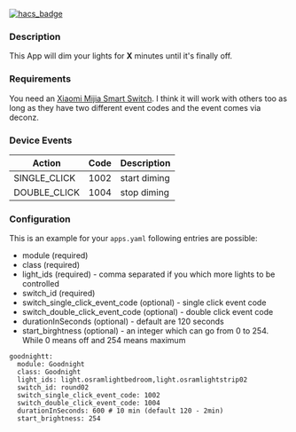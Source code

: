[![hacs_badge](https://img.shields.io/badge/HACS-Default-orange.svg?style=for-the-badge)](https://github.com/custom-components/hacs)

### Description

This App will dim your lights for **X** minutes until it's finally off.

### Requirements

You need an [Xiaomi Mijia Smart Switch](https://www.banggood.com/Original-Xiaomi-Mijia-Smart-Home-Zig-bee-Wireless-Smart-Switch-Touch-Button-ON-OFF-WiFi-Remote-Control-Switch-p-1049175.html?rmmds=buy&cur_warehouse=HK). I think it will work with others too as long as they have two different event codes and the event comes via deconz.

### Device Events

| Action           | Code     | Description    |
| -------------- | -------- | -------------- |
| SINGLE_CLICK   | 1002     | start diming   |
| DOUBLE_CLICK   | 1004     | stop diming    |

### Configuration

This is an example for your `apps.yaml` following entries are possible:
* module (required)
* class (required)
* light_ids (required) - comma separated if you which more lights to be controlled
* switch_id (required)
* switch_single_click_event_code (optional) - single click event code
* switch_double_click_event_code (optional) - double click event code
* durationInSeconds (optional) - default are 120 seconds
* start_birghtness (optional) - an integer which can go from 0 to 254. While 0 means off and 254 means maximum
```
goodnightt:
  module: Goodnight
  class: Goodnight
  light_ids: light.osramlightbedroom,light.osramlightstrip02
  switch_id: round02
  switch_single_click_event_code: 1002
  switch_double_click_event_code: 1004
  durationInSeconds: 600 # 10 min (default 120 - 2min)
  start_brightness: 254
```